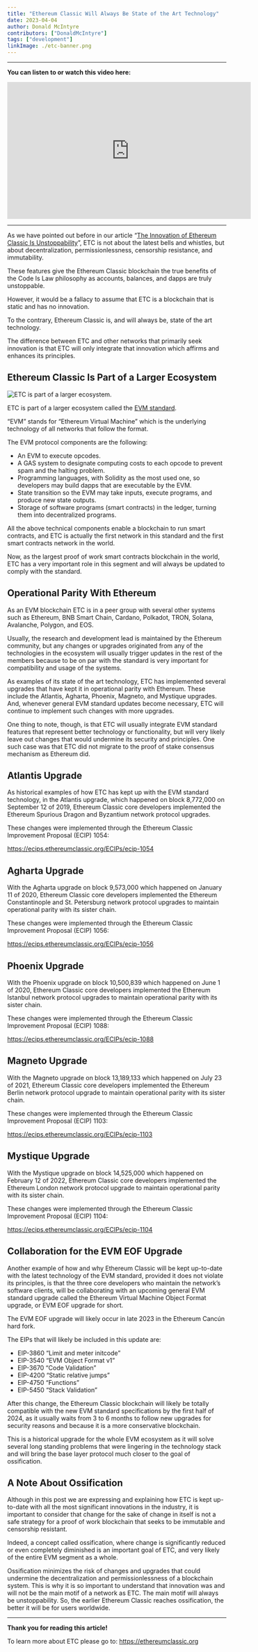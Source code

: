 ```yaml
---
title: "Ethereum Classic Will Always Be State of the Art Technology"
date: 2023-04-04
author: Donald McIntyre
contributors: ["DonaldMcIntyre"]
tags: ["development"]
linkImage: ./etc-banner.png
---
```


---
**You can listen to or watch this video here:**

<iframe width="560" height="315" src="https://www.youtube.com/embed/tVjFoqpwrFc" title="YouTube video player" frameborder="0" allow="accelerometer; autoplay; clipboard-write; encrypted-media; gyroscope; picture-in-picture; web-share" allowfullscreen></iframe>

---

As we have pointed out before in our article “[The Innovation of Ethereum Classic Is Unstoppability](https://ethereumclassic.org/blog/2023-01-18-the-innovation-of-ethereum-classic-is-unstoppability)”, ETC is not about the latest bells and whistles, but about decentralization, permissionlessness, censorship resistance, and immutability.

These features give the Ethereum Classic blockchain the true benefits of the Code Is Law philosophy as accounts, balances, and dapps are truly unstoppable.

However, it would be a fallacy to assume that ETC is a blockchain that is static and has no innovation. 

To the contrary, Ethereum Classic is, and will always be, state of the art technology. 

The difference between ETC and other networks that primarily seek innovation is that ETC will only integrate that innovation which affirms and enhances its principles.

## Ethereum Classic Is Part of a Larger Ecosystem

![ETC is part of a larger ecosystem.](./etc-banner.png)

ETC is part of a larger ecosystem called the [EVM standard](https://ethereumclassic.org/blog/2022-12-06-ethereum-virtual-machine-blockchains-and-ethereum-classic). 

“EVM” stands for “Ethereum Virtual Machine” which is the underlying technology of all networks that follow the format.

The EVM protocol components are the following:

- An EVM to execute opcodes.
- A GAS system to designate computing costs to each opcode to prevent spam and the halting problem.
- Programming languages, with Solidity as the most used one, so developers may build dapps that are executable by the EVM.
- State transition so the EVM may take inputs, execute programs, and produce new state outputs.
- Storage of software programs (smart contracts) in the ledger, turning them into decentralized programs.

All the above technical components enable a blockchain to run smart contracts, and ETC is actually the first network in this standard and the first smart contracts network in the world.

Now, as the largest proof of work smart contracts blockchain in the world, ETC has a very important role in this segment and will always be updated to comply with the standard.

## Operational Parity With Ethereum

As an EVM blockchain ETC is in a peer group with several other systems such as Ethereum, BNB Smart Chain, Cardano, Polkadot, TRON, Solana, Avalanche, Polygon, and EOS.

Usually, the research and development lead is maintained by the Ethereum community, but any changes or upgrades originated from any of the technologies in the ecosystem will usually trigger updates in the rest of the members because to be on par with the standard is very important for compatibility and usage of the systems.

As examples of its state of the art technology, ETC has implemented several upgrades that have kept it in operational parity with Ethereum. These include the Atlantis, Agharta, Phoenix, Magneto, and Mystique upgrades. And, whenever general EVM standard updates become necessary, ETC will continue to implement such changes with more upgrades.

One thing to note, though, is that ETC will usually integrate EVM standard features that represent better technology or functionality, but will very likely leave out changes that would undermine its security and principles. One such case was that ETC did not migrate to the proof of stake consensus mechanism as Ethereum did.

## Atlantis Upgrade

As historical examples of how ETC has kept up with the EVM standard technology, in the Atlantis upgrade, which happened on block 8,772,000 on September 12 of 2019, Ethereum Classic core developers implemented the Ethereum Spurious Dragon and Byzantium network protocol upgrades.

These changes were implemented through the Ethereum Classic Improvement Proposal (ECIP) 1054:

https://ecips.ethereumclassic.org/ECIPs/ecip-1054

## Agharta Upgrade

With the Agharta upgrade on block 9,573,000 which happened on January 11 of 2020, Ethereum Classic core developers implemented the Ethereum Constantinople and St. Petersburg network protocol upgrades to maintain operational parity with its sister chain.

These changes were implemented through the Ethereum Classic Improvement Proposal (ECIP) 1056: 

https://ecips.ethereumclassic.org/ECIPs/ecip-1056

## Phoenix Upgrade

With the Phoenix upgrade on block 10,500,839 which happened on June 1 of 2020, Ethereum Classic core developers implemented the Ethereum Istanbul network protocol upgrades to maintain operational parity with its sister chain.

These changes were implemented through the Ethereum Classic Improvement Proposal (ECIP) 1088: 

https://ecips.ethereumclassic.org/ECIPs/ecip-1088

## Magneto Upgrade

With the Magneto upgrade on block 13,189,133 which happened on July 23 of 2021, Ethereum Classic core developers implemented the Ethereum Berlin network protocol upgrade to maintain operational parity with its sister chain.

These changes were implemented through the Ethereum Classic Improvement Proposal (ECIP) 1103: 

https://ecips.ethereumclassic.org/ECIPs/ecip-1103

## Mystique Upgrade

With the Mystique upgrade on block 14,525,000 which happened on February 12 of 2022, Ethereum Classic core developers implemented the Ethereum London network protocol upgrade to maintain operational parity with its sister chain.

These changes were implemented through the Ethereum Classic Improvement Proposal (ECIP) 1104: 

https://ecips.ethereumclassic.org/ECIPs/ecip-1104

## Collaboration for the EVM EOF Upgrade

Another example of how and why Ethereum Classic will be kept up-to-date with the latest technology of the EVM standard, provided it does not violate its principles, is that the three core developers who maintain the network’s software clients, will be collaborating with an upcoming general EVM standard upgrade called the Ethereum Virtual Machine Object Format upgrade, or EVM EOF upgrade for short. 

The EVM EOF upgrade will likely occur in late 2023 in the Ethereum Cancún hard fork.

The EIPs that will likely be included in this update are:

- EIP-3860 “Limit and meter initcode”
- EIP-3540 “EVM Object Format v1”
- EIP-3670 “Code Validation”
- EIP-4200 “Static relative jumps”
- EIP-4750 “Functions”
- EIP-5450 “Stack Validation”

After this change, the Ethereum Classic blockchain will likely be totally compatible with the new EVM standard specifications by the first half of 2024, as it usually waits from 3 to 6 months to follow new upgrades for security reasons and because it is a more conservative blockchain.

This is a historical upgrade for the whole EVM ecosystem as it will solve several long standing problems that were lingering in the technology stack and will bring the base layer protocol much closer to the goal of ossification.

## A Note About Ossification

Although in this post we are expressing and explaining how ETC is kept up-to-date with all the most significant innovations in the industry, it is important to consider that change for the sake of change in itself is not a safe strategy for a proof of work blockchain that seeks to be immutable and censorship resistant.

Indeed, a concept called ossification, where change is significantly reduced or even completely diminished is an important goal of ETC, and very likely of the entire EVM segment as a whole.

Ossification minimizes the risk of changes and upgrades that could undermine the decentralization and permissionlessness of a blockchain system. This is why it is so important to understand that innovation was and will not be the main motif of a network as ETC. The main motif will always be unstoppability. So, the earlier Ethereum Classic reaches ossification, the better it will be for users worldwide.

---

**Thank you for reading this article!**

To learn more about ETC please go to: https://ethereumclassic.org
